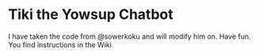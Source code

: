 # Tiki the Yowsup Chatbot
I have taken the code from @sowerkoku and will modify him on. Have fun. You find instructions in the Wiki

